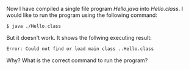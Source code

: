 Now I have compiled a single file program *Hello.java* into *Hello.class*. I would like to run the program using the following command:

```bash
$ java ./Hello.class
```

But it doesn't work. It shows the follwing executing result:

```bash
Error: Could not find or load main class ..Hello.class
```

Why? What is the correct command to run the program?